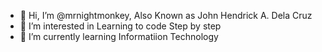 - 👋 Hi, I’m @mrnightmonkey, Also Known as John Hendrick A. Dela Cruz
- 👀 I’m interested in Learning to code Step by step
- 🌱 I’m currently learning Informatiion Technology

<!---
mrnightmonkey/mrnightmonkey is a ✨ special ✨ repository because its `README.md` (this file) appears on your GitHub profile.
You can click the Preview link to take a look at your changes.
--->
